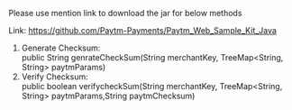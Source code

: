 
Please use mention link to download the jar for below methods 

  Link: https://github.com/Paytm-Payments/Paytm_Web_Sample_Kit_Java

  1. Generate Checksum:  
    public String genrateCheckSum(String merchantKey, TreeMap<String, String> paytmParams)
  2. Verify Checksum:  
    public boolean verifycheckSum(String merchantKey, TreeMap<String, String>  paytmParams,String paytmChecksum)
    
